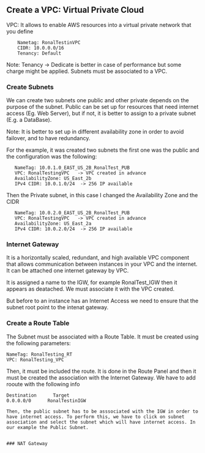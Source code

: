 ## Create a VPC: Virtual Private Cloud

VPC: It allows to enable AWS resources into a virtual private network  that you define

```
    Nametag: RonalTestinVPC
    CIDR: 10.0.0.0/16
    Tenancy: Default 
```
Note: Tenancy -> Dedicate is better in case of performance but some charge might be applied.
    Subnets must be associated to a VPC.

### Create Subnets

We can create two subnets one public and other private depends on the purpose of the subnet. Public can be set up for resources that need internet access (Eg. Web Server), but if not, it is better to assign to a private subnet (E.g. a DataBase). 

Note: It  is better to set up in different availability zone in order to avoid failover, and to have redundancy. 

For the example, it was created two subnets the first one was the public and the configuration was the following: 

```
   NameTag: 10.0.1.0_EAST_US_2B_RonalTest_PUB
   VPC: RonalTestingVPC   -> VPC created in advance
   AvailabilityZone: US_East_2b
   IPv4 CIDR: 10.0.1.0/24  -> 256 IP available
```

Then the Private subnet, in this case I changed the Availability Zone and the CIDR

```
   NameTag: 10.0.2.0_EAST_US_2B_RonalTest_PUB
   VPC: RonalTestingVPC   -> VPC created in advance
   AvailabilityZone: US_East_2a
   IPv4 CIDR: 10.0.2.0/24  -> 256 IP available
```

### Internet Gateway

It is a horizontally scaled, redundant, and high available VPC component that allows communication between instances in your VPC and the internet. It can be attached one internet gateway by VPC.

It is assigned a name to the IGW, for example RonalTest_IGW then it appears as deatached. We must associate it with the VPC created. 

But before to an instance has an Internet Access we need to ensure that the subnet root point to the intenat gateway. 

### Create a Route Table 

The Subnet must be associated with a Route Table. It must be created using the following parameters:

```
NameTag: RonalTesting_RT
VPC: RonalTesting_VPC
```

Then, it must be included the route. It is done in the Route Panel and then it must be created the association with the Internet Gateway. We have to add rooute with the following info

```
Destination      Target
0.0.0.0/0      RonalTestinIGW

Then, the public subnet has to be asssociated with the IGW in order to have internet access. To perform this, we have to click on subnet association and select the subnet which will have internet access. In our example the Public Subnet.


### NAT Gateway




